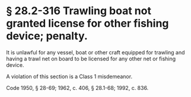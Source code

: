 # § 28.2-316 Trawling boat not granted license for other fishing device; penalty.

<p>It is unlawful for any vessel, boat or other craft equipped for trawling and having a trawl net on board to be licensed for any other net or fishing device.</p><p>A violation of this section is a Class 1 misdemeanor.</p><p>Code 1950, § 28-69; 1962, c. 406, § 28.1-68; 1992, c. 836.</p>